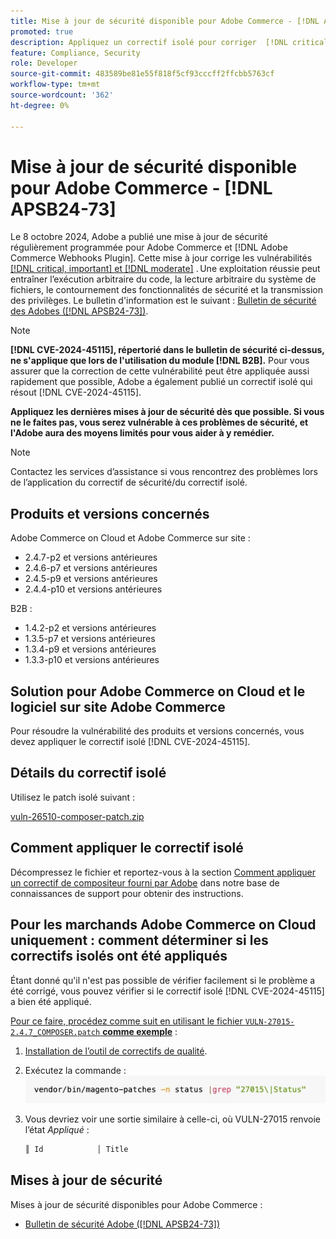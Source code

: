 ```yaml
---
title: Mise à jour de sécurité disponible pour Adobe Commerce - [!DNL APSB24-73]
promoted: true
description: Appliquez un correctif isolé pour corriger  [!DNL critical, important, and moderate vulnerabilities] pour Adobe Commerce 2.4.7-p2, 2.4.6-p7, 2.4.5-p9, 2.4.4-p10, et les instances de versions antérieures exécutant uniquement le module  [!DNL B2B] .
feature: Compliance, Security
role: Developer
source-git-commit: 483589be81e55f818f5cf93cccff2ffcbb5763cf
workflow-type: tm+mt
source-wordcount: '362'
ht-degree: 0%

---
```


# Mise à jour de sécurité disponible pour Adobe Commerce - [!DNL APSB24-73]

Le 8 octobre 2024, Adobe a publié une mise à jour de sécurité régulièrement programmée pour Adobe Commerce et [!DNL Adobe Commerce Webhooks Plugin].
Cette mise à jour corrige les vulnérabilités [[!DNL critical, important] et  [!DNL moderate]](https://helpx.adobe.com/security/severity-ratings.html) . Une exploitation réussie peut entraîner l’exécution arbitraire du code, la lecture arbitraire du système de fichiers, le contournement des fonctionnalités de sécurité et la transmission des privilèges. Le bulletin d&#39;information est le suivant : [Bulletin de sécurité des Adobes ([!DNL APSB24-73])](https://helpx.adobe.com/security/products/magento/apsb24-73.html).

>[!NOTE]
>
>**[!DNL CVE-2024-45115], répertorié dans le bulletin de sécurité ci-dessus, ne s&#39;applique que lors de l&#39;utilisation du module [!DNL B2B].** Pour vous assurer que la correction de cette vulnérabilité peut être appliquée aussi rapidement que possible, Adobe a également publié un correctif isolé qui résout [!DNL CVE-2024-45115].

**Appliquez les dernières mises à jour de sécurité dès que possible. Si vous ne le faites pas, vous serez vulnérable à ces problèmes de sécurité, et l&#39;Adobe aura des moyens limités pour vous aider à y remédier.**

>[!NOTE]
>
>Contactez les services d’assistance si vous rencontrez des problèmes lors de l’application du correctif de sécurité/du correctif isolé.

## Produits et versions concernés

Adobe Commerce on Cloud et Adobe Commerce sur site :

* 2.4.7-p2 et versions antérieures
* 2.4.6-p7 et versions antérieures
* 2.4.5-p9 et versions antérieures
* 2.4.4-p10 et versions antérieures

B2B :

* 1.4.2-p2 et versions antérieures
* 1.3.5-p7 et versions antérieures
* 1.3.4-p9 et versions antérieures
* 1.3.3-p10 et versions antérieures


## Solution pour Adobe Commerce on Cloud et le logiciel sur site Adobe Commerce

Pour résoudre la vulnérabilité des produits et versions concernés, vous devez appliquer le correctif isolé [!DNL CVE-2024-45115].

## Détails du correctif isolé

Utilisez le patch isolé suivant :

[vuln-26510-composer-patch.zip](assets/vuln-26510-composer-patch.zip)

## Comment appliquer le correctif isolé

Décompressez le fichier et reportez-vous à la section [Comment appliquer un correctif de compositeur fourni par Adobe](https://experienceleague.adobe.com/docs/commerce-knowledge-base/kb/how-to/how-to-apply-a-composer-patch-provided-by-magento.html) dans notre base de connaissances de support pour obtenir des instructions.

## Pour les marchands Adobe Commerce on Cloud uniquement : comment déterminer si les correctifs isolés ont été appliqués

Étant donné qu&#39;il n&#39;est pas possible de vérifier facilement si le problème a été corrigé, vous pouvez vérifier si le correctif isolé [!DNL CVE-2024-45115] a bien été appliqué.

<u>Pour ce faire, procédez comme suit en utilisant le fichier `VULN-27015-2.4.7_COMPOSER.patch` **comme exemple**</u> :

1. [Installation de l’outil de correctifs de qualité](https://experienceleague.adobe.com/docs/commerce-operations/tools/quality-patches-tool/usage.html).
1. Exécutez la commande :<br>
   ![cve-2024-34102-tell-if-patch-applied-code](assets/cve-2024-34102-tell-if-patch-applied-code.png)
1. Vous devriez voir une sortie similaire à celle-ci, où VULN-27015 renvoie l’état *Appliqué* :

   ```bash
   ║ Id            │ Title                                                        │ Category        │ Origin                 │ Status      │ Details                                          ║ ║ N/A           │ ../m2-hotfixes/VULN-27015-2.4.7_COMPOSER_patch.patch      │ Other           │ Local                  │ Applied     │ Patch type: Custom                                
   ```

<!-- For Step 2:
     ```bash
    vendor/bin/magento-patches -n status |grep "27015\|Status"
     ```
-->

## Mises à jour de sécurité

Mises à jour de sécurité disponibles pour Adobe Commerce :

* [Bulletin de sécurité Adobe ([!DNL APSB24-73])](https://helpx.adobe.com/security/products/magento/apsb24-73.html)
